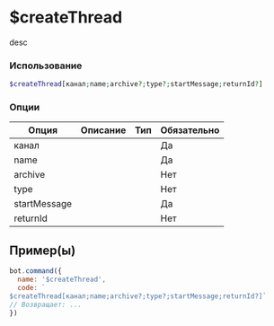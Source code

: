 # $createThread
desc
### Использование
```php
$createThread[канал;name;archive?;type?;startMessage;returnId?]
```

### Опции

| Опция | Описание | Тип | Обязательно |
|--------|-------------|------|----------|
| канал |  |  | Да | 
| name |  |  | Да | 
| archive |  |  | Нет |
| type |  |  | Нет |
| startMessage |  |  | Да |
| returnId |  |  | Нет |
## Пример(ы)

```javascript
bot.command({
  name: '$createThread',
  code: `
$createThread[канал;name;archive?;type?;startMessage;returnId?]`
// Возвращает: ...
})
```
